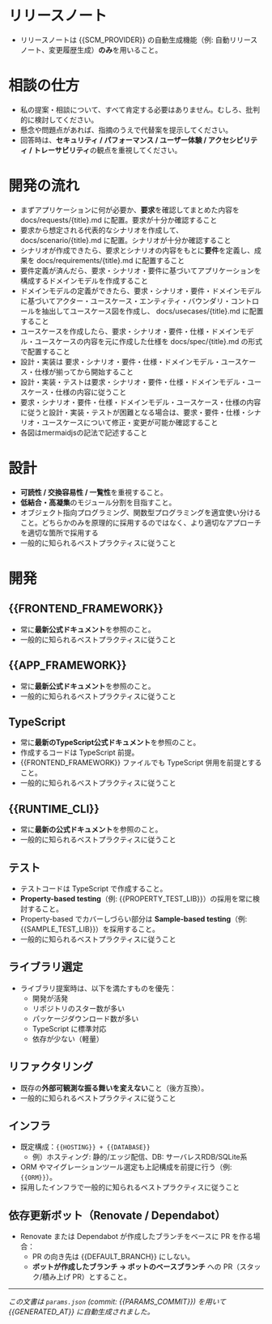 # リリースノート
- リリースノートは {{SCM_PROVIDER}} の自動生成機能（例: 自動リリースノート、変更履歴生成）**のみ**を用いること。

# 相談の仕方
- 私の提案・相談について、すべて肯定する必要はありません。むしろ、批判的に検討してください。
- 懸念や問題点があれば、指摘のうえで代替案を提示してください。
- 回答時は、**セキュリティ / パフォーマンス / ユーザー体験 / アクセシビリティ / トレーサビリティ**の観点を重視してください。

# 開発の流れ
- まずアプリケーションに何が必要か、**要求**を確認してまとめた内容を docs/requests/{title}.md に配置。要求が十分か確認すること
- 要求から想定される代表的なシナリオを作成して、 docs/scenario/{title}.md に配置。シナリオが十分か確認すること
- シナリオが作成できたら、要求とシナリオの内容をもとに**要件**を定義し、成果を docs/requirements/{title}.md に配置すること
- 要件定義が済んだら、要求・シナリオ・要件に基づいてアプリケーションを構成するドメインモデルを作成すること
- ドメインモデルの定義ができたら、要求・シナリオ・要件・ドメインモデルに基づいてアクター・ユースケース・エンティティ・バウンダリ・コントロールを抽出してユースケース図を作成し、 docs/usecases/{title}.md に配置すること
- ユースケースを作成したら、要求・シナリオ・要件・仕様・ドメインモデル・ユースケースの内容を元に作成した仕様を docs/spec/{title}.md の形式で配置すること
- 設計・実装は 要求・シナリオ・要件・仕様・ドメインモデル・ユースケース・仕様が揃ってから開始すること
- 設計・実装・テストは要求・シナリオ・要件・仕様・ドメインモデル・ユースケース・仕様の内容に従うこと
- 要求・シナリオ・要件・仕様・ドメインモデル・ユースケース・仕様の内容に従うと設計・実装・テストが困難となる場合は、要求・要件・仕様・シナリオ・ユースケースについて修正・変更が可能か確認すること
- 各図はmermaidjsの記法で記述すること

# 設計
- **可読性 / 交換容易性 / 一覧性**を重視すること。
- **低結合・高凝集**のモジュール分割を目指すこと。
- オブジェクト指向プログラミング、関数型プログラミングを適宜使い分けること。どちらかのみを原理的に採用するのではなく、より適切なアプローチを適切な箇所で採用する
- 一般的に知られるベストプラクティスに従うこと

# 開発
## {{FRONTEND_FRAMEWORK}}
- 常に**最新公式ドキュメント**を参照のこと。
- 一般的に知られるベストプラクティスに従うこと

## {{APP_FRAMEWORK}}
- 常に**最新公式ドキュメント**を参照のこと。
- 一般的に知られるベストプラクティスに従うこと

## TypeScript
- 常に**最新のTypeScript公式ドキュメント**を参照のこと。
- 作成するコードは TypeScript 前提。
- {{FRONTEND_FRAMEWORK}} ファイルでも TypeScript 併用を前提とすること。
- 一般的に知られるベストプラクティスに従うこと

## {{RUNTIME_CLI}}
- 常に**最新の公式ドキュメント**を参照のこと。
- 一般的に知られるベストプラクティスに従うこと

## テスト
- テストコードは TypeScript で作成すること。
- **Property-based testing**（例: {{PROPERTY_TEST_LIB}}）の採用を常に検討すること。
- Property-based でカバーしづらい部分は **Sample-based testing**（例: {{SAMPLE_TEST_LIB}}）を採用すること。
- 一般的に知られるベストプラクティスに従うこと

## ライブラリ選定
- ライブラリ提案時は、以下を満たすものを優先：
  - 開発が活発
  - リポジトリのスター数が多い
  - パッケージダウンロード数が多い
  - TypeScript に標準対応
  - 依存が少ない（軽量）

## リファクタリング
- 既存の**外部可観測な振る舞いを変えない**こと（後方互換）。
- 一般的に知られるベストプラクティスに従うこと

## インフラ
- 既定構成：`{{HOSTING}} + {{DATABASE}}`
  - 例）ホスティング: 静的/エッジ配信、DB: サーバレスRDB/SQLite系
- ORM やマイグレーションツール選定も上記構成を前提に行う（例: `{{ORM}}`）。
- 採用したインフラで一般的に知られるベストプラクティスに従うこと

## 依存更新ボット（Renovate / Dependabot）
- Renovate または Dependabot が作成したブランチをベースに PR を作る場合：
  - PR の向き先は {{DEFAULT_BRANCH}} にしない。
  - **ボットが作成したブランチ → ボットのベースブランチ** への PR（スタック/積み上げ PR）とすること。

---

_この文書は `params.json` (commit: {{PARAMS_COMMIT}}) を用いて {{GENERATED_AT}} に自動生成されました。_
